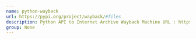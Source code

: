 ```yaml
---
name: python-wayback
url: https://pypi.org/project/wayback/#files
description: Python API to Internet Archive Wayback Machine URL : https://pypi.
group: None
---
```

